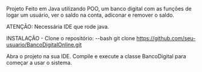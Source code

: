 Projeto Feito em Java utilizando POO, um banco digital com as funções de logar um usuário, ver o saldo na conta, adiconar e remover o saldo.

ATENÇÃO: Necessária IDE que rode java.


INSTALAÇÃO - Clone o repositório: 
--bash
git clone https://github.com/seu-usuario/BancoDigitalOnline.git

Abra o projeto na sua IDE.
Compile e execute a classe BancoDigital para começar a usar o sistema.
